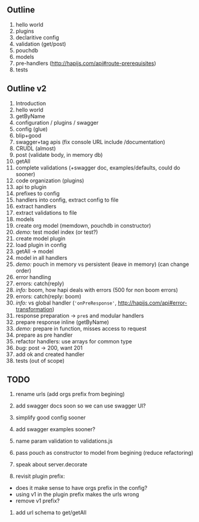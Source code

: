 ## Outline

1. hello world
1. plugins
1. declaritive config
1. validation (get/post)
1. pouchdb
1. models
1. pre-handlers (http://hapijs.com/api#route-prerequisites)
1. tests

## Outline v2

1. Introduction
  1. hello world
  1. getByName
1. configuration / plugins / swagger
  1. config (glue)
  1. blip+good
  1. swagger+tag apis (fix console URL include /documentation)
1. CRUDL (almost)
  1. post (validate body, in memory db)
  1. getAll
  1. complete validations (+swagger doc, examples/defaults, could do sooner)
1. code organization (plugins)
  1. api to plugin
  1. prefixes to config
  1. handlers into config, extract config to file
  1. extract handlers
  1. extract validations to file
1. models
  1. create org model (memdown, pouchdb in constructor)
  1. _demo:_ test model index (or test?)
  1. create model plugin
  1. load plugin in config
  1. getAll -> model
  1. model in all handlers
  1. _demo:_ pouch in memory vs persistent (leave in memory) (can change order)
1. error handling
  1. errors: catch(reply)
  1. _info:_ boom, how hapi deals with errors (500 for non boom errors)
  1. errors: catch(reply: boom)
  1. _info:_ vs global handler (`'onPreResponse'`, http://hapijs.com/api#error-transformation)
1. response preparation -> `pre`s and modular handlers
  1. prepare response inline (getByName)
  1. _demo:_ prepare in function, misses access to request
  1. prepare as pre handler
  1. refactor handlers: use arrays for common type
  1. _bug:_ post -> 200, want 201
  1. add ok and created handler
1. tests (out of scope)

## TODO

1. rename urls (add orgs prefix from begining)
1. add swagger docs soon so we can use swagger UI?
1. simplify good config sooner
1. add swagger examples sooner?
1. name param validation to validations.js
1. pass pouch as constructor to model from begining (reduce refactoring)

1. speak about server.decorate
1. revisit plugin prefix:
  * does it make sense to have orgs prefix in the config?
  * using v1 in the plugin prefix makes the urls wrong
  * remove v1 prefix?
1. add url schema to get/getAll
